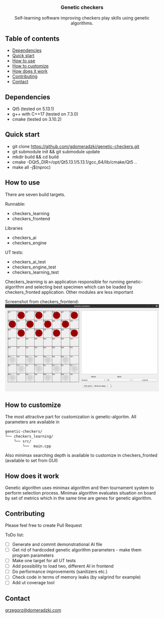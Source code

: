 <h3 align="center">Genetic checkers</h3>

<p align="center">
  Self-learning software improving checkers play skills using genetic algorithms.
</p>


## Table of contents

- [Dependencies](#dependencies)
- [Quick start](#quick-start)
- [How to use](#how-to-use)
- [How to customize](#how-to-customize)
- [How does it work](#how-does-it-work)
- [Contributing](#contributing)
- [Contact](#contact)

## Dependencies
- Qt5 (tested on 5.13.1)
- g++ with C++17 (tested on 7.3.0)
- cmake (tested on 3.10.2)

## Quick start

- git clone https://github.com/gdomeradzki/genetic-checkers.git
- git submodule init && git submodule update
- mkdir build && cd build
- cmake -DQt5_DIR=/opt/Qt5.13.1/5.13.1/gcc_64/lib/cmake/Qt5 ..
- make all -j$(nproc)

## How to use

There are seven build targets.

Runnable:
- checkers_learning
- checkers_frontend

Libraries
- checkers_ai
- checkers_engine

UT tests:
- checkers_ai_test
- checkers_engine_test
- checkers_learning_test

Checkers_learning is an application responsible for running genetic-algorithm and selecting best specimen which can be loaded  by checkers_fronted application. Other modules are less important

Screenshot from checkers_frontend:
![Image of game board](https://github.com/gdomeradzki/genetic-checkers/blob/master/screenshots/main_window.png)

## How to customize 

The most attractive part for customization is genetic-algoritm. All parameters are available in
```text
genetic-checkers/
└── checkers_learning/
    └── src/
        └──  main.cpp
 ```
 Also minimax searching depth is available to customize in checkers_fronted (available to set from GUI)
 
 ## How does it work
 
 Genetic algorithm uses minimax algorithm and then tournament system to perform selection process. Minimax algorithm evaluates situation on board by set of metrics which in the same time are genes for genetic algorithm.
 
## Contributing

Please feel free to create Pull Request

ToDo list:
 * [ ] Generate and commit demonstrational AI file
 * [ ] Get rid of hardcoded genetic algorithm parameters - make them program parameters
 * [ ] Make one target for all UT tests
 * [ ] Add possibility to load two, different AI in frontend
 * [ ] Do performance improvements (sanitizers etc.)
 * [ ] Check code in terms of memory leaks (by valgrind for example)
 * [ ] Add ut coverage tool
 
 ## Contact
[grzegorz@domeradzki.com](mailto:grzegorz@domeradzki.com)
 
